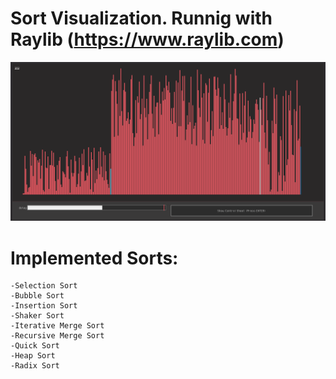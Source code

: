# Sort Visualization. Runnig with Raylib (https://www.raylib.com)

![](images/readme2.png)

# Implemented Sorts:  
    -Selection Sort  
    -Bubble Sort  
    -Insertion Sort  
    -Shaker Sort  
    -Iterative Merge Sort  
    -Recursive Merge Sort  
    -Quick Sort  
    -Heap Sort  
    -Radix Sort  

    

